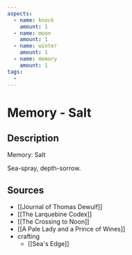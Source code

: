 ```yaml
---
aspects: 
  - name: knock
    amount: 1
  - name: moon
    amount: 1
  - name: winter
    amount: 1
  - name: memory
    amount: 1
tags:
  - 
---
```


# Memory - Salt

## Description
Memory: Salt

Sea-spray, depth-sorrow.
## Sources
- [[Journal of Thomas Dewulf]]
- [[The Larquebine Codex]]
- [[The Crossing to Noon]]
- [[A Pale Lady and a Prince of Wines]]
- crafting
	- [[Sea's Edge]]